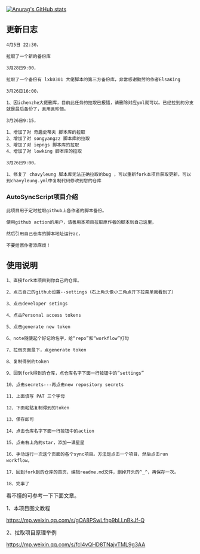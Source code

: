 

[![Anurag's GitHub stats](https://github-readme-stats.vercel.app/api?username=sngxpro)](https://github.com/anuraghazra/github-readme-stats)

## 更新日志

```
4月5日 22:30，

拉取了一个新的备份库

3月28日9:00，

拉取了一个备份有 lxk0301 大佬脚本的第三方备份库，非常感谢勤劳的作者ElsaKing

3月26日16:00，

1、因ichenzhe大佬删库，目前此任务的拉取已报错，请删除对应yml就可以。已经拉到的分支就是最后备份了，且用且珍惜。

3月26日9:15，

1、增加了对 奇趣史蒂夫 脚本库的拉取
2、增加了对 songyangzz 脚本库的拉取
3、增加了对 iepngs 脚本库的拉取
4、增加了对 lowking 脚本库的拉取

3月26日9:00，

1、修复了 chavyleung 脚本库无法正确拉取的bug ，可以重新fork本项目获取更新，可以到chavyleung.yml中复制代码修改到您的仓库

```



### AutoSyncScript项目介绍
```
此项目用于定时拉取github上各作者的脚本备份。

使用github action的用户，请善用本项目拉取原作者的脚本到自己这里，

然后引用自己仓库的脚本地址运行ac，

不要给原作者添麻烦！
```

## 使用说明
```
1、直接fork本项目到你自己的仓库。

2、点击自己的github设置--settings（右上角头像小三角点开下拉菜单就看到了）

3、点击developer setings

4、点击Personal access tokens

5、点击generate new token

6、note随便起个好记的名字，给“repo”和“workflow”打勾

7、拉倒页面最下，点generate token

8、复制得到的token

9、回到fork得到的仓库，点仓库名字下面一行按钮中的“settings”

10、点击secrets---再点击new repository secrets

11、上面填写 PAT 三个字母

12、下面粘贴复制得到的token

13、保存即可

14、点击仓库名字下面一行按钮中的action

15、点击右上角的star，添加一课星星

16、手动运行一次这个页面的各个sync项目。方法是点击一个项目，然后点击run workflow。

17、回到fork到的仓库的首页，编辑readme.md文件，删掉开头的^_^，再保存一次。

18、完事了

```
看不懂的可参考一下下面文章。

1、本项目图文教程

https://mp.weixin.qq.com/s/gOA8PSwLfhp9bLLnBkJf-Q

2、拉取项目原理举例

https://mp.weixin.qq.com/s/fcI4vQHD8TNajvTML9g3AA



